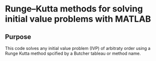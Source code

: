 # Runge–Kutta methods for solving initial value problems with MATLAB

## Purpose
This code solves any initial value problem (IVP) of arbitraty order using a Runge Kutta method spcified by a Butcher tableau or method name. 
